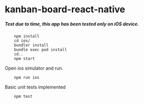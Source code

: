 # kanban-board-react-native

##### Test due to time, this app has been tested only on iOS device.

```
    npm install
    cd ios/
    bundler install
    bundle exec pod install
    cd..
    npm start
```

Open ios simulator and run.

```
    npm run ios
```

Basic unit tests implemented

```
    npm test
```
